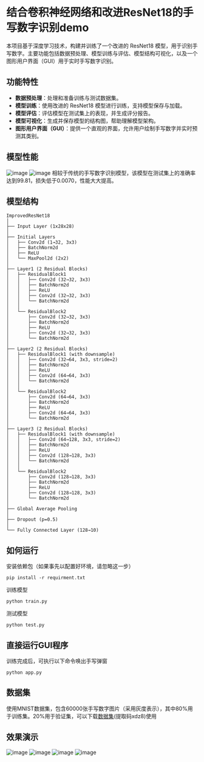 # 结合卷积神经网络和改进ResNet18的手写数字识别demo

本项目基于深度学习技术，构建并训练了一个改进的 ResNet18 模型，用于识别手写数字。主要功能包括数据预处理、模型训练与评估、模型结构可视化，以及一个图形用户界面（GUI）用于实时手写数字识别。

## 功能特性
- **数据预处理**：处理和准备训练与测试数据集。
- **模型训练**：使用改进的 ResNet18 模型进行训练，支持模型保存与加载。
- **模型评估**：评估模型在测试集上的表现，并生成评分报告。
- **模型可视化**：生成并保存模型的结构图，帮助理解模型架构。
- **图形用户界面（GUI）**：提供一个直观的界面，允许用户绘制手写数字并实时预测其类别。

## 模型性能
![image](image/model.png)
![image](image/confusionMatrix.png)
相较于传统的手写数字识别模型，该模型在测试集上的准确率达到99.81，损失低于0.0070，性能大大提高。

## 模型结构
`````````
ImprovedResNet18
│
├── Input Layer (1x28x28)
│
├── Initial Layers
│   ├── Conv2d (1→32, 3x3)
│   ├── BatchNorm2d
│   ├── ReLU
│   └── MaxPool2d (2x2)
│
├── Layer1 (2 Residual Blocks)
│   ├── ResidualBlock1
│   │   ├── Conv2d (32→32, 3x3)
│   │   ├── BatchNorm2d
│   │   ├── ReLU
│   │   ├── Conv2d (32→32, 3x3)
│   │   └── BatchNorm2d
│   │
│   └── ResidualBlock2
│       ├── Conv2d (32→32, 3x3)
│       ├── BatchNorm2d
│       ├── ReLU
│       ├── Conv2d (32→32, 3x3)
│       └── BatchNorm2d
│
├── Layer2 (2 Residual Blocks)
│   ├── ResidualBlock1 (with downsample)
│   │   ├── Conv2d (32→64, 3x3, stride=2)
│   │   ├── BatchNorm2d
│   │   ├── ReLU
│   │   ├── Conv2d (64→64, 3x3)
│   │   └── BatchNorm2d
│   │
│   └── ResidualBlock2
│       ├── Conv2d (64→64, 3x3)
│       ├── BatchNorm2d
│       ├── ReLU
│       ├── Conv2d (64→64, 3x3)
│       └── BatchNorm2d
│
├── Layer3 (2 Residual Blocks)
│   ├── ResidualBlock1 (with downsample)
│   │   ├── Conv2d (64→128, 3x3, stride=2)
│   │   ├── BatchNorm2d
│   │   ├── ReLU
│   │   ├── Conv2d (128→128, 3x3)
│   │   └── BatchNorm2d
│   │
│   └── ResidualBlock2
│       ├── Conv2d (128→128, 3x3)
│       ├── BatchNorm2d
│       ├── ReLU
│       ├── Conv2d (128→128, 3x3)
│       └── BatchNorm2d
│
├── Global Average Pooling
│
├── Dropout (p=0.5)
│
└── Fully Connected Layer (128→10)
`````````

## 如何运行
安装依赖包（如果事先以配置好环境，请忽略这一步）
`````````
pip install -r requirment.txt
`````````
训练模型
````````
python train.py
````````
测试模型
````````
python test.py
````````

## 直接运行GUI程序
训练完成后，可执行以下命令唤出手写弹窗
`````````
python app.py
`````````

## 数据集
使用MNIST数据集，包含60000张手写数字图片（采用灰度表示），其中80%用于训练集。20%用于验证集，可以下载[数据集](https://pan.baidu.com/s/1jAP1myo4ItWvo7av5t7OLQ)(提取码xdz8)使用

## 效果演示
![image](image/3.png)
![image](image/4.png)
![image](image/6.png)
![image](image/9.png)




  
